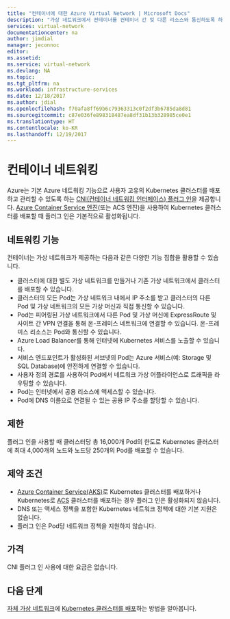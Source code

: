 ```yaml
---
title: "컨테이너에 대한 Azure Virtual Network | Microsoft Docs"
description: "가상 네트워크에서 컨테이너를 컨테이너 간 및 다른 리소스와 통신하도록 하는 Kubernetes 클러스터에 대한 CNI 플러그 인에 대해 알아봅니다."
services: virtual-network
documentationcenter: na
author: jimdial
manager: jeconnoc
editor: 
ms.assetid: 
ms.service: virtual-network
ms.devlang: NA
ms.topic: 
ms.tgt_pltfrm: na
ms.workload: infrastructure-services
ms.date: 12/18/2017
ms.author: jdial
ms.openlocfilehash: f70afa8ff69b6c79363313c0f2df3b6785da8d81
ms.sourcegitcommit: c87e036fe898318487ea8df31b13b328985ce0e1
ms.translationtype: HT
ms.contentlocale: ko-KR
ms.lasthandoff: 12/19/2017
---
```

# <a name="container-networking"></a>컨테이너 네트워킹

Azure는 기본 Azure 네트워킹 기능으로 사용자 고유의 Kubernetes 클러스터를 배포하고 관리할 수 있도록 하는 [CNI(컨테이너 네트워킹 인터페이스) 플러그 인](https://github.com/Azure/azure-container-networking/blob/master/docs/cni.md)을 제공합니다. [Azure Container Service 엔진](https://github.com/Azure/acs-engine)(또는 ACS 엔진)을 사용하여 Kubernetes 클러스터를 배포할 때 플러그 인은 기본적으로 활성화됩니다.

## <a name="networking-capabilities"></a>네트워킹 기능

컨테이너는 가상 네트워크가 제공하는 다음과 같은 다양한 기능 집합을 활용할 수 있습니다.
-   클러스터에 대한 별도 가상 네트워크를 만들거나 기존 가상 네트워크에서 클러스터를 배포할 수 있습니다. 
-   클러스터의 모든 Pod는 가상 네트워크 내에서 IP 주소를 받고 클러스터의 다른 Pod 및 가상 네트워크의 모든 가상 머신과 직접 통신할 수 있습니다. 
-   Pod는 피어링된 가상 네트워크에서 다른 Pod 및 가상 머신에 ExpressRoute 및 사이트 간 VPN 연결을 통해 온-프레미스 네트워크에 연결할 수 있습니다. 온-프레미스 리소스는 Pod와 통신할 수 있습니다. 
-   Azure Load Balancer를 통해 인터넷에 Kubernetes 서비스를 노출할 수 있습니다.  
-   서비스 엔드포인트가 활성화된 서브넷의 Pod는 Azure 서비스(예: Storage 및 SQL Database)에 안전하게 연결할 수 있습니다.
-   사용자 정의 경로를 사용하여 Pod에서 네트워크 가상 어플라이언스로 트래픽을 라우팅할 수 있습니다. 
-   Pod는 인터넷에서 공용 리소스에 액세스할 수 있습니다.
-   Pod에 DNS 이름으로 연결될 수 있는 공용 IP 주소를 할당할 수 있습니다.
 
## <a name="limits"></a>제한
플러그 인을 사용할 때 클러스터당 총 16,000개 Pod의 한도로 Kubernetes 클러스터에 최대 4,000개의 노드와 노드당 250개의 Pod를 배포할 수 있습니다.

## <a name="constraints"></a>제약 조건
- [Azure Container Service(AKS)](../aks/intro-kubernetes.md?toc=%2fazure%2fvirtual-network%2ftoc.json)로 Kubernetes 클러스터를 배포하거나 Kubernetes로 [ACS](../container-service/kubernetes/container-service-intro-kubernetes.md?toc=%2fazure%2fvirtual-network%2ftoc.json) 클러스터를 배포하는 경우 플러그 인은 활성화되지 않습니다.
- DNS 또는 액세스 정책을 포함한 Kubernetes 네트워크 정책에 대한 기본 지원은 없습니다.
- 플러그 인은 Pod당 네트워크 정책을 지원하지 않습니다.

## <a name="pricing"></a>가격
CNI 플러그 인 사용에 대한 요금은 없습니다.

## <a name="next-steps"></a>다음 단계

[자체 가상 네트워크](https://github.com/Azure/acs-engine/blob/master/docs/kubernetes/features.md#using-azure-integrated-networking-cni)에 [Kubernetes 클러스터를 배포](https://github.com/Azure/acs-engine/blob/master/docs/kubernetes/deploy.md)하는 방법을 알아봅니다.
